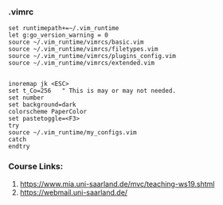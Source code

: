 ### .vimrc
```
set runtimepath+=~/.vim_runtime
let g:go_version_warning = 0
source ~/.vim_runtime/vimrcs/basic.vim
source ~/.vim_runtime/vimrcs/filetypes.vim
source ~/.vim_runtime/vimrcs/plugins_config.vim
source ~/.vim_runtime/vimrcs/extended.vim


inoremap jk <ESC>
set t_Co=256   " This is may or may not needed.
set number
set background=dark
colorscheme PaperColor
set pastetoggle=<F3>
try
source ~/.vim_runtime/my_configs.vim
catch
endtry
```
### Course Links:
1. https://www.mia.uni-saarland.de/mvc/teaching-ws19.shtml
2. https://webmail.uni-saarland.de/
